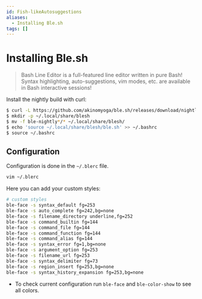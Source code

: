 ```yaml
---
id: Fish-likeAutosuggestions
aliases:
  - Installing Ble.sh
tags: []
---
```


# Installing Ble.sh

> Bash Line Editor is a full-featured line editor written in pure Bash! Syntax
> highlighting, auto-suggestions, vim modes, etc. are available in Bash
> interactive sessions!

Install the nightly build with curl:

```bash
$ curl -L https://github.com/akinomyoga/ble.sh/releases/download/nightly/ble-nightly.tar.xz | tar xJf -
$ mkdir -p ~/.local/share/blesh
$ mv -f ble-nightly*/* ~/.local/share/blesh/
$ echo 'source ~/.local/share/blesh/ble.sh' >> ~/.bashrc
$ source ~/.bashrc
```

## Configuration

Configuration is done in the `~/.blerc` file.

```bash
vim ~/.blerc
```
Here you can add your custom styles:

```bash
# custom styles
ble-face -s syntax_default fg=253
ble-face -s auto_complete fg=242,bg=none
ble-face -s filename_directory underline,fg=252
ble-face -s command_builtin fg=144
ble-face -s command_file fg=144
ble-face -s command_function fg=144
ble-face -s command_alias fg=144
ble-face -s syntax_error fg=1,bg=none
ble-face -s argument_option fg=253
ble-face -s filename_url fg=253
ble-face -s syntax_delimiter fg=73
ble-face -s region_insert fg=253,bg=none
ble-face -s syntax_history_expansion fg=253,bg=none
```
- To check current configuration run `ble-face` and `ble-color-show` to see all
  colors.
